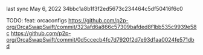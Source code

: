 last sync
May 6, 2022
34bbc1a8b1f3f2ed5673c234464c5df50416f6c0

TODO:
feat: orcaconfigs
https://github.com/p2p-org/OrcaSwapSwift/commit/323afd6a866c57309bafded8f1bb535c9939e58c
https://github.com/p2p-org/OrcaSwapSwift/commit/0d5ccecb4fc7d7920f2d7e93d1aa0024fe571dbd
